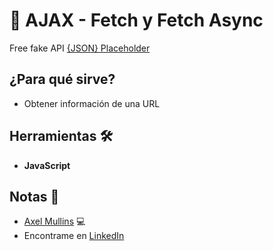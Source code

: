 # 📖 AJAX - Fetch y Fetch Async

Free fake API [{JSON} Placeholder](https://jsonplaceholder.typicode.com/users)

## ¿Para qué sirve?

- Obtener información de una URL

## Herramientas 🛠️

- **JavaScript**

## Notas 📢

- [Axel Mullins](https://github.com/AxelMullins) 💻
- Encontrame en [LinkedIn](https://www.linkedin.com/in/axel-mullins/)